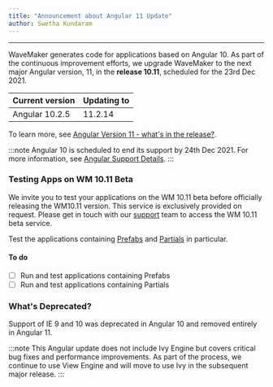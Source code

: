 ```yaml
---
title: "Announcement about Angular 11 Update"
author: Swetha Kundaram
---
```

---

WaveMaker generates code for applications based on Angular 10. As part of the continuous improvement efforts, we upgrade WaveMaker to the next major Angular version, 11, in the **release 10.11**, scheduled for the 23rd Dec 2021. 

| Current version | Updating to | 
|---|---|
| Angular 10.2.5  | 11.2.14 |

To learn more, see [Angular Version 11 - what's in the release?](https://blog.angular.io/version-11-of-angular-now-available-74721b7952f7).

:::note
Angular 10 is scheduled to end its support by 24th Dec 2021. For more information, see [Angular Support Details](https://angular.io/guide/releases#support-policy-and-schedule).
:::

<!--truncate-->

### Testing Apps on WM 10.11 Beta

We invite you to test your applications on the WM 10.11 beta before officially releasing the WM10.11 version. This service is exclusively provided on request. Please get in touch with our [support](mailto:support@wavemaker.com) team to access the WM 10.11 beta service.

Test the applications containing [Prefabs](/learn/app-development/custom-widgets/creating-prefabs) and [Partials](/learn/app-development/ui-design/page-concepts/partial-pages) in particular. 

#### To do

- [ ] Run and test applications containing Prefabs
- [ ] Run and test applications containing Partials

### What's Deprecated?

Support of IE 9 and 10 was deprecated in Angular 10 and removed entirely in Angular 11. 

:::note
This Angular update does not include Ivy Engine but covers critical bug fixes and performance improvements. As part of the process, we continue to use View Engine and will move to use Ivy in the subsequent major release.
:::